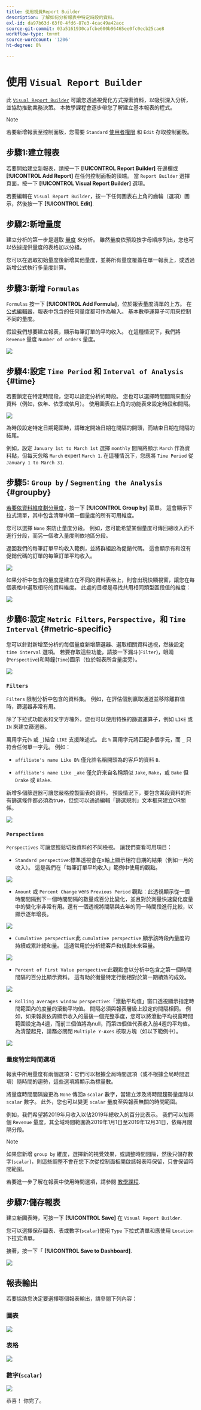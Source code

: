 ```yaml
---
title: 使用視覺Report Builder
description: 了解如何分析報表中特定時段的資料。
exl-id: da97b63d-63f0-4fd6-87e3-4cac49a42acc
source-git-commit: 03a5161930cafcbe600b96465ee0fc0ecb25cae8
workflow-type: tm+mt
source-wordcount: '1206'
ht-degree: 0%

---
```


# 使用 `Visual Report Builder`

此 [`Visual Report Builder`](../data-user/reports/ess-rpt-build-visual.md) 可讓您透過視覺化方式探索資料，以吸引深入分析，並協助推動業務決策。 本教學課程會逐步帶您了解建立基本報表的程式。

>[!NOTE]
>
>若要新增報表至控制面板，您需要 `Standard` [使用者權限](../administrator/user-management/user-management.md) 和 `Edit` 存取控制面板。

## 步驟1:建立報表

若要開始建立新報表，請按一下 **[!UICONTROL Report Builder]** 在邊欄或 **[!UICONTROL Add Report]** 在任何控制面板的頂端。 當 `Report Builder` 選擇頁面，按一下 **[!UICONTROL Visual Report Builder]** 選項。

若要編輯在 `Visual Report Builder`，按一下任何圖表右上角的齒輪（選項）圖示，然後按一下 **[!UICONTROL Edit]**.

## 步驟2:新增量度

建立分析的第一步是選取 [量度](../data-user/reports/ess-manage-data-metrics.md) 來分析。 雖然量度依預設按字母順序列出，您也可以依據提供量度的表格加以分組。

您可以在選取初始量度後新增其他量度，並將所有量度覆蓋在單一報表上，或透過新增公式執行多量度計算。

## 步驟3:新增 `Formulas`

`Formulas` 按一下 **[!UICONTROL Add Formula]**，位於報表量度清單的上方。 在 [公式編輯器](../data-analyst/dev-reports/formulas-in-rpt-bldr.md)，報表中包含的任何量度都可作為輸入。 基本數學運算子可用來控制不同的量度。

假設我們想要建立報表，顯示每筆訂單的平均收入。 在這種情況下，我們將 `Revenue` 量度 `Number of orders` 量度。

![](../assets/ave-rev-per-order.png)

## 步驟4:設定 `Time Period` 和 `Interval of Analysis` {#time}

若要鎖定在特定時間段，您可以設定分析的時段。 您也可以選擇時間間隔來劃分資料（例如，依年、依季或依月）。 使用圖表右上角的功能表來設定時段和間隔。

![](../assets/Time_Options_Report_Builder.png)

為時段設定特定日期範圍時，請確定開始日期在間隔的開頭，而結束日期在間隔的結尾。

例如，設定 `January 1st to March 1st` 選擇 `monthly` 間隔將顯示 `March` 作為資料點，但每天忽略 `March` expert `March 1`. 在這種情況下，您應將 `Time Period` 從 `January 1 to March 31`.

## 步驟5: `Group by` / `Segmenting the Analysis` {#groupby}

[若要依資料維度劃分量度](../best-practices/segment-filter.md)，按一下 **[!UICONTROL Group by]** 菜單。 這會顯示下拉式清單，其中包含清單中第一個量度的所有可用維度。

您可以選擇 `None` 來防止量度分段。 例如，您可能希望某個量度可傳回總收入而不進行分段，而另一個收入量度則依地區分段。

返回我們的每筆訂單平均收入範例，並將群組設為促銷代碼。 這會顯示有和沒有促銷代碼的訂單的每筆訂單平均收入。

![](../assets/Group_By_Report_Builder.png)

如果分析中包含的量度是建立在不同的資料表格上，則會出現快顯視窗，讓您在每個表格中選取相符的資料維度。 此處的目標是尋找共用相同類型區段值的維度：

![](../assets/Dimension_Editor.png)

## 步驟6:設定 `Metric Filters`, `Perspective`，和 `Time Interval` {#metric-specific}

您可以針對新增至分析的每個量度新增篩選器、選取相關資料透視，然後設定 `time interval` 選項。 若要存取這些功能，請按一下漏斗(`Filter`)，眼睛(`Perspective`)和時鐘(`Time`)圖示（位於報表所含量度旁）。

![](../assets/Filters_Perspective_Interval_Report_builder.png)

### `Filters`

`Filters` 限制分析中包含的資料集。 例如，在評估個別贏取通道並移除離群值時，篩選器非常有用。

除了下拉式功能表和文字方塊外，您也可以使用特殊的篩選運算子，例如 `LIKE` 或 `IN` 來建立篩選器。

萬用字元(`%` 或 `_`)結合 `LIKE` 支援陳述式。 此 `%` 萬用字元將匹配多個字元，而 `_` 只符合任何單一字元。 例如：

- `affiliate's name Like B%` 僅允許名稱開頭為的客戶的資料 `B`.

- `affiliate's name Like _ake` 僅允許來自名稱類似 `Jake`, `Rake`，或 `Bake` 但 `Drake` 或 `Blake`.

新增多個篩選器可讓您嚴格控製圖表的資料。 預設情況下，要包含某段資料的所有篩選條件都必須為true，但您可以通過編輯「篩選規則」文本框來建立OR關係。

![](../assets/edit-filter-rules.png)

### `Perspectives`

`Perspectives` 可讓您輕鬆切換資料的不同檢視。 讓我們查看可用項目：

- `Standard perspective`:標準透視會在x軸上顯示相符日期的結果（例如一月的收入）。 這是我們在「每筆訂單平均收入」範例中使用的觀點。

![](../assets/Standard.png)

- `Amount` 或 `Percent Change` vers `Previous Period` 觀點：此透視顯示從一個時間間隔到下一個時間間隔的數量或百分比變化，並且對於測量快速變化度量中的變化率非常有用。還有一個透視將間隔與去年的同一時間段進行比較，以顯示逐年增長。

![](../assets/Amt_or_Percent_Change.png)

- `Cumulative perspective`:此 `cumulative perspective` 顯示該時段內量度的持續或累計總和量。 這通常用於分析總客戶和規劃未來容量。

![](../assets/Cumulative_Perspective.png)

- `Percent of First Value perspective`:此觀點會以分析中包含之第一個時間間隔的百分比顯示資料。 這有助於衡量特定行動相對於第一期績效的成效。

![](../assets/Percent_of_First_Value.png)

- `Rolling averages window perspective`:「滾動平均值」窗口透視顯示指定時間範圍內的度量的滾動平均值。 間隔必須與報表層級上設定的間隔相同。 例如，如果報表依周顯示收入的最後一個完整季度，您可以將滾動平均視窗時間範圍設定為4週，而前三個值將為null，而第四個值代表收入前4週的平均值。 為清楚起見，請務必關閉 `Multiple Y-Axes` 核取方塊（如以下範例中）。

![](../assets/rolling_avg_window.png)

### 量度特定時間選項

報表中所用量度有兩個選項：它們可以根據全局時間選項（或不根據全局時間選項）隨時間的趨勢，這些選項將顯示為標量數。

將量度時間間隔變更為 `None` 傳回a `scalar` 數字，當建立涉及將時間趨勢量度除以 `scalar` 數字。 此外，您也可以變更 `scalar` 量度至與報表無關的時間範圍。

例如，我們希望將2019年月收入以佔2019年總收入的百分比表示。 我們可以加兩個 `Revenue` 量度，其全域時間範圍為2019年1月1日至2019年12月31日，依每月間隔分段。

>[!NOTE]
>
>如果您新增 `group by` 維度，選擇新的視覺效果，或調整時間間隔，然後只儲存數字(`scalar`)，則這些調整不會在您下次從控制面板開啟該報表時保留，只會保留時間範圍。

若要進一步了解在報表中使用時間選項，請參閱 [教學課程](../tutorials/time-options-visual-rpt-bldr.md).

## 步驟7:儲存報表

建立新圖表時，可按一下 **[!UICONTROL Save]** 在 `Visual Report Builder`.

您可以選擇保存圖表、表或數字(`scalar`)使用 `Type` 下拉式清單和應使用 `Location` 下拉式清單。

接著，按一下「 **[!UICONTROL Save to Dashboard]**.

![](../assets/save-to-dashboard.png)

## 報表輸出

若要協助您決定要選擇哪個報表輸出，請參閱下列內容：

### 圖表

![](../assets/RB_Chart.png)

### 表格

![](../assets/RB_Table.png)

### 數字(`scalar`)

![](../assets/RB_Scalar.png)

恭喜！ 你完了。
